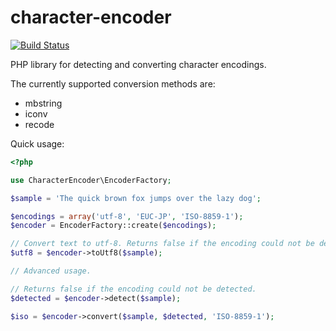 character-encoder
=================

[![Build Status](https://travis-ci.org/twistor/character-encoder.svg?branch=master)](https://travis-ci.org/twistor/character-encoder)

PHP library for detecting and converting character encodings.

The currently supported conversion methods are:
- mbstring
- iconv
- recode

Quick usage:
```php
<?php

use CharacterEncoder\EncoderFactory;

$sample = 'The quick brown fox jumps over the lazy dog';

$encodings = array('utf-8', 'EUC-JP', 'ISO-8859-1');
$encoder = EncoderFactory::create($encodings);

// Convert text to utf-8. Returns false if the encoding could not be detected.
$utf8 = $encoder->toUtf8($sample);

// Advanced usage.

// Returns false if the encoding could not be detected.
$detected = $encoder->detect($sample);

$iso = $encoder->convert($sample, $detected, 'ISO-8859-1');
```
